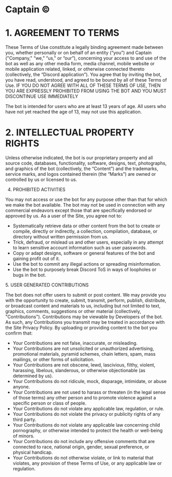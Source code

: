 # Captain ©

# 1. AGREEMENT TO TERMS  

These Terms of Use constitute a legally binding agreement made between you, whether personally or on behalf of an entity (“you”) and Captain ("Company," “we," “us," or “our”), concerning your access to and use of the bot as well as any other media form, media channel, mobile website or mobile application related, linked, or otherwise connected thereto (collectively, the “Discord application”). You agree that by inviting the bot, you have read, understood, and agreed to be bound by all of these Terms of Use. IF YOU DO NOT AGREE WITH ALL OF THESE TERMS OF USE, THEN YOU ARE EXPRESSLY PROHIBITED FROM USING THE BOT AND YOU MUST DISCONTINUE USE IMMEDIATELY

The bot is intended for users who are at least 13 years of age. All users who have not yet reached the age of 13, may not use this application. 

# 2. INTELLECTUAL PROPERTY RIGHTS

Unless otherwise indicated, the bot is our proprietary property and all source code, databases, functionality, software, designs, text, photographs, and graphics of the bot (collectively, the “Content”) and the trademarks, service marks, and logos contained therein (the “Marks”) are owned or controlled by us or licensed to us.

4. PROHIBITED ACTIVITIES  
 
You may not access or use the bot for any purpose other than that for which we make the bot available. The bot may not be used in connection with any commercial endeavors except those that are specifically endorsed or approved by us. As a user of the Site, you agree not to: 
- Systematically retrieve data or other content from the bot to create or compile, directly or indirectly, a collection, compilation, database, or directory without written permission from us. 
- Trick, defraud, or mislead us and other users, especially in any attempt to learn sensitive account information such as user passwords. 
- Copy or adapt designs, software or general features of the bot and gaining profit out of it.
- Use the bot to commit any illegal actions or spreading misinformation.
- Use the bot to purposely break Discord ToS in ways of loopholes or bugs in the bot.

5. USER GENERATED CONTRIBUTIONS

The bot does not offer users to submit or post content. We may provide you with the opportunity to create, submit, transmit, perform, publish, distribute, or broadcast content and materials to us, including but not limited to text, graphics, comments, suggestions or other material (collectively, "Contributions"). Contributions may be viewable by Developers of the bot. As such, any Contributions you transmit may be treated in accordance with the Site Privacy Policy. By uploading or providing content to the bot you confirm that:

- Your Contributions are not false, inaccurate, or misleading.
- Your Contributions are not unsolicited or unauthorized advertising, promotional materials, pyramid schemes, chain letters, spam, mass mailings, or other forms of solicitation.
- Your Contributions are not obscene, lewd, lascivious, filthy, violent, harassing, libelous, slanderous, or otherwise objectionable (as determined by us).
- Your Contributions do not ridicule, mock, disparage, intimidate, or abuse anyone.
- Your Contributions are not used to harass or threaten (in the legal sense of those terms) any other person and to promote violence against a specific person or class of people.
- Your Contributions do not violate any applicable law, regulation, or rule.
- Your Contributions do not violate the privacy or publicity rights of any third party.
- Your Contributions do not violate any applicable law concerning child pornography, or otherwise intended to protect the health or well-being of minors.
- Your Contributions do not include any offensive comments that are connected to race, national origin, gender, sexual preference, or physical handicap.
- Your Contributions do not otherwise violate, or link to material that violates, any provision of these Terms of Use, or any applicable law or regulation.
